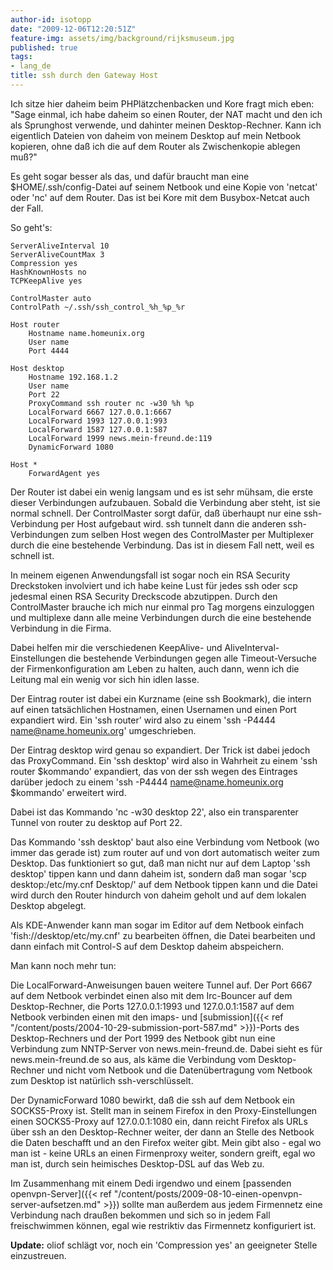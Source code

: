 ```yaml
---
author-id: isotopp
date: "2009-12-06T12:20:51Z"
feature-img: assets/img/background/rijksmuseum.jpg
published: true
tags:
- lang_de
title: ssh durch den Gateway Host
---
```

Ich sitze hier daheim beim PHPlätzchenbacken und Kore fragt mich eben: "Sage
einmal, ich habe daheim so einen Router, der NAT macht und den ich als
Sprunghost verwende, und dahinter meinen Desktop-Rechner. Kann ich
eigentlich Dateien von daheim von meinem Desktop auf mein Netbook kopieren,
ohne daß ich die auf dem Router als Zwischenkopie ablegen muß?"

Es geht sogar besser als das, und dafür braucht man eine
$HOME/.ssh/config-Datei auf seinem Netbook und eine Kopie von 'netcat' oder
'nc' auf dem Router. Das ist bei Kore mit dem Busybox-Netcat auch der Fall.

So geht's:

```console
ServerAliveInterval 10
ServerAliveCountMax 3
Compression yes
HashKnownHosts no
TCPKeepAlive yes

ControlMaster auto
ControlPath ~/.ssh/ssh_control_%h_%p_%r

Host router
    Hostname name.homeunix.org
    User name
    Port 4444

Host desktop
    Hostname 192.168.1.2
    User name
    Port 22
    ProxyCommand ssh router nc -w30 %h %p
    LocalForward 6667 127.0.0.1:6667
    LocalForward 1993 127.0.0.1:993
    LocalForward 1587 127.0.0.1:587
    LocalForward 1999 news.mein-freund.de:119
    DynamicForward 1080

Host *
    ForwardAgent yes
```

Der Router ist dabei ein wenig langsam und es ist sehr mühsam, die erste
dieser Verbindungen aufzubauen. Sobald die Verbindung aber steht, ist sie
normal schnell. Der ControlMaster sorgt dafür, daß überhaupt nur eine
ssh-Verbindung per Host aufgebaut wird. ssh tunnelt dann die anderen
ssh-Verbindungen zum selben Host wegen des ControlMaster per Multiplexer
durch die eine bestehende Verbindung. Das ist in diesem Fall nett, weil es
schnell ist.

In meinem eigenen Anwendungsfall ist sogar noch ein RSA Security Dreckstoken
involviert und ich habe keine Lust für jedes ssh oder scp jedesmal einen RSA
Security Dreckscode abzutippen. Durch den ControlMaster brauche ich mich nur
einmal pro Tag morgens einzuloggen und multiplexe dann alle meine
Verbindungen durch die eine bestehende Verbindung in die Firma.

Dabei helfen mir die verschiedenen KeepAlive- und
AliveInterval-Einstellungen die bestehende Verbindungen gegen alle
Timeout-Versuche der Firmenkonfiguration am Leben zu halten, auch dann, wenn
ich die Leitung mal ein wenig vor sich hin idlen lasse.

Der Eintrag router ist dabei ein Kurzname (eine ssh Bookmark), die intern
auf einen tatsächlichen Hostnamen, einen Usernamen und einen Port expandiert
wird. Ein 'ssh router' wird also zu einem 'ssh -P4444
name@name.homeunix.org' umgeschrieben.

Der Eintrag desktop wird genau so expandiert. Der Trick ist dabei jedoch das
ProxyCommand. Ein 'ssh desktop' wird also in Wahrheit zu einem 'ssh router
$kommando' expandiert, das von der ssh wegen des Eintrages darüber jedoch zu
einem 'ssh -P4444 name@name.homeunix.org $kommando' erweitert wird.

Dabei ist das Kommando 'nc -w30 desktop 22', also ein transparenter Tunnel
von router zu desktop auf Port 22.

Das Kommando 'ssh desktop' baut also eine Verbindung vom Netbook (wo immer
das gerade ist) zum router auf und von dort automatisch weiter zum Desktop.
Das funktioniert so gut, daß man nicht nur auf dem Laptop 'ssh desktop'
tippen kann und dann daheim ist, sondern daß man sogar 'scp
desktop:/etc/my.cnf Desktop/' auf dem Netbook tippen kann und die Datei wird
durch den Router hindurch von daheim geholt und auf dem lokalen Desktop
abgelegt.

Als KDE-Anwender kann man sogar im Editor auf dem Netbook einfach
'fish://desktop/etc/my.cnf' zu bearbeiten öffnen, die Datei bearbeiten und
dann einfach mit Control-S auf dem Desktop daheim abspeichern.

Man kann noch mehr tun: 

Die LocalForward-Anweisungen bauen weitere Tunnel auf. Der Port 6667 auf dem
Netbook verbindet einen also mit dem Irc-Bouncer auf dem Desktop-Rechner,
die Ports 127.0.0.1:1993 und 127.0.0.1:1587 auf dem Netbook verbinden einen
mit den imaps- und
[submission]({{< ref "/content/posts/2004-10-29-submission-port-587.md" >}})-Ports
des Desktop-Rechners und der Port 1999 des Netbook gibt nun eine Verbindung
zum NNTP-Server von news.mein-freund.de. Dabei sieht es für
news.mein-freund.de so aus, als käme die Verbindung vom Desktop-Rechner und
nicht vom Netbook und die Datenübertragung vom Netbook zum Desktop ist
natürlich ssh-verschlüsselt.

Der DynamicForward 1080 bewirkt, daß die ssh auf dem Netbook ein
SOCKS5-Proxy ist. Stellt man in seinem Firefox in den Proxy-Einstellungen
einen SOCKS5-Proxy auf 127.0.0.1:1080 ein, dann reicht Firefox als URLs über
ssh an den Desktop-Rechner weiter, der dann an Stelle des Netbook die Daten
beschafft und an den Firefox weiter gibt. Mein gibt also - egal wo man ist -
keine URLs an einen Firmenproxy weiter, sondern greift, egal wo man ist,
durch sein heimisches Desktop-DSL auf das Web zu.

Im Zusammenhang mit einem Dedi irgendwo und einem 
[passenden openvpn-Server]({{< ref "/content/posts/2009-08-10-einen-openvpn-server-aufsetzen.md" >}})
sollte man außerdem aus jedem Firmennetz eine Verbindung nach draußen
bekommen und sich so in jedem Fall freischwimmen können, egal wie restriktiv
das Firmennetz konfiguriert ist.

**Update:** oliof schlägt vor, noch ein 'Compression yes' an geeigneter
Stelle einzustreuen.
